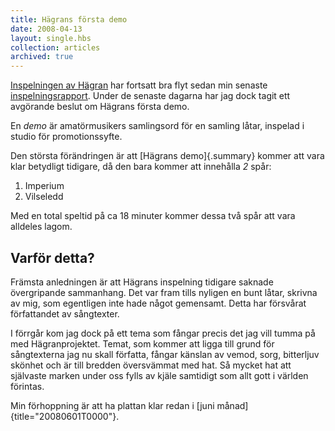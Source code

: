 ```yaml
---
title: Hägrans första demo
date: 2008-04-13
layout: single.hbs
collection: articles
archived: true
---
```

[Inspelningen av Hägran](/blog/71) har fortsatt bra flyt sedan min
senaste [inspelningsrapport](/blog/77). Under de senaste dagarna har jag
dock tagit ett avgörande beslut om Hägrans första demo.

En *demo* är amatörmusikers samlingsord för en samling låtar, inspelad i
studio för promotionssyfte.

Den största förändringen är att [Hägrans demo]{.summary} kommer att vara
klar betydligt tidigare, då den bara kommer att innehålla *2* spår:

1.  Imperium
2.  Vilseledd

Med en total speltid på ca 18 minuter kommer dessa två spår att vara
alldeles lagom.

Varför detta?
-------------

Främsta anledningen är att Hägrans inspelning tidigare saknade
övergripande sammanhang. Det var fram tills nyligen en bunt låtar,
skrivna av mig, som egentligen inte hade något gemensamt. Detta har
försvårat författandet av sångtexter.

I förrgår kom jag dock på ett tema som fångar precis det jag vill tumma
på med Hägranprojektet. Temat, som kommer att ligga till grund för
sångtexterna jag nu skall författa, fångar känslan av vemod, sorg,
bitterljuv skönhet och är till bredden översvämmat med hat. Så mycket
hat att självaste marken under oss fylls av kjäle samtidigt som allt
gott i världen förintas.

Min förhoppning är att ha plattan klar redan i [juni
månad]{title="20080601T0000"}.